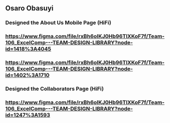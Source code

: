 ## Osaro Obasuyi
### Designed the About Us Mobile Page (HiFi) <br>
### https://www.figma.com/file/rxBh6oIKJ0Hb96TlXKoF7f/Team-106_ExcelComp---TEAM-DESIGN-LIBRARY?node-id=1418%3A4045 <br>
### https://www.figma.com/file/rxBh6oIKJ0Hb96TlXKoF7f/Team-106_ExcelComp---TEAM-DESIGN-LIBRARY?node-id=1402%3A1710 <br>
### Designed the Collaborators Page (HiFi) <br>
### https://www.figma.com/file/rxBh6oIKJ0Hb96TlXKoF7f/Team-106_ExcelComp---TEAM-DESIGN-LIBRARY?node-id=1247%3A1593 <br>
